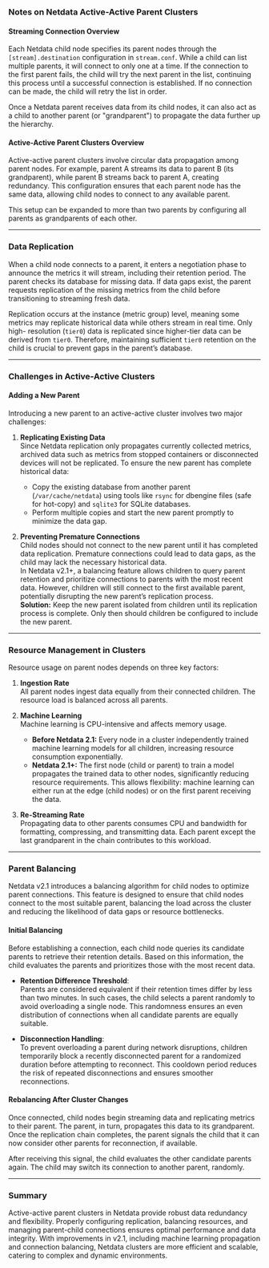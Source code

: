 ### Notes on Netdata Active-Active Parent Clusters

#### **Streaming Connection Overview**

Each Netdata child node specifies its parent nodes through the
`[stream].destination` configuration in `stream.conf`. While a child can list
multiple parents, it will connect to only one at a time. If the connection to
the first parent fails, the child will try the next parent in the list,
continuing this process until a successful connection is established. If no
connection can be made, the child will retry the list in order.

Once a Netdata parent receives data from its child nodes, it can also act as a
child to another parent (or "grandparent") to propagate the data further up the
hierarchy.

#### **Active-Active Parent Clusters Overview**

Active-active parent clusters involve circular data propagation among parent
nodes. For example, parent A streams its data to parent B (its grandparent),
while parent B streams back to parent A, creating redundancy. This configuration
ensures that each parent node has the same data, allowing child nodes to connect
to any available parent.

This setup can be expanded to more than two parents by configuring all parents
as grandparents of each other.

---

### **Data Replication**

When a child node connects to a parent, it enters a negotiation phase to
announce the metrics it will stream, including their retention period. The
parent checks its database for missing data. If data gaps exist, the parent
requests replication of the missing metrics from the child before transitioning
to streaming fresh data.

Replication occurs at the instance (metric group) level, meaning some metrics
may replicate historical data while others stream in real time. Only high-
resolution (`tier0`) data is replicated since higher-tier data can be derived
from `tier0`. Therefore, maintaining sufficient `tier0` retention on the child
is crucial to prevent gaps in the parent’s database.

---

### **Challenges in Active-Active Clusters**

#### **Adding a New Parent**

Introducing a new parent to an active-active cluster involves two major
challenges:

1. **Replicating Existing Data**  
   Since Netdata replication only propagates currently collected metrics,
   archived data such as metrics from stopped containers or disconnected devices
   will not be replicated. To ensure the new parent has complete historical
   data:
    - Copy the existing database from another parent (`/var/cache/netdata`) using
      tools like `rsync` for dbengine files (safe for hot-copy) and `sqlite3` for
      SQLite databases.
    - Perform multiple copies and start the new parent promptly to minimize the
      data gap.

2. **Preventing Premature Connections**  
   Child nodes should not connect to the new parent until it has completed data
   replication. Premature connections could lead to data gaps, as the child may
   lack the necessary historical data.  
   In Netdata v2.1+, a balancing feature allows children to query parent
   retention and prioritize connections to parents with the most recent data.
   However, children will still connect to the first available parent,
   potentially disrupting the new parent’s replication process.  
   **Solution:** Keep the new parent isolated from children until its
   replication process is complete. Only then should children be configured to
   include the new parent.

---

### **Resource Management in Clusters**

Resource usage on parent nodes depends on three key factors:

1. **Ingestion Rate**  
   All parent nodes ingest data equally from their connected children. The
   resource load is balanced across all parents.

2. **Machine Learning**  
   Machine learning is CPU-intensive and affects memory usage.
    - **Before Netdata 2.1:** Every node in a cluster independently trained
      machine learning models for all children, increasing resource consumption
      exponentially.
    - **Netdata 2.1+:** The first node (child or parent) to train a model
      propagates the trained data to other nodes, significantly reducing resource
      requirements. This allows flexibility: machine learning can either run at
      the edge (child nodes) or on the first parent receiving the data.

3. **Re-Streaming Rate**  
   Propagating data to other parents consumes CPU and bandwidth for formatting,
   compressing, and transmitting data. Each parent except the last grandparent
   in the chain contributes to this workload.

---

### **Parent Balancing**

Netdata v2.1 introduces a balancing algorithm for child nodes to optimize parent
connections. This feature is designed to ensure that child nodes connect to the
most suitable parent, balancing the load across the cluster and reducing the
likelihood of data gaps or resource bottlenecks.

#### **Initial Balancing**

Before establishing a connection, each child node queries its candidate parents
to retrieve their retention details. Based on this information, the child
evaluates the parents and prioritizes those with the most recent data.

- **Retention Difference Threshold**:  
  Parents are considered equivalent if their retention times differ by less than
  two minutes. In such cases, the child selects a parent randomly to avoid
  overloading a single node. This randomness ensures an even distribution of
  connections when all candidate parents are equally suitable.

- **Disconnection Handling**:  
  To prevent overloading a parent during network disruptions, children
  temporarily block a recently disconnected parent for a randomized duration
  before attempting to reconnect. This cooldown period reduces the risk of
  repeated disconnections and ensures smoother reconnections.

#### **Rebalancing After Cluster Changes**

Once connected, child nodes begin streaming data and replicating metrics to
their parent. The parent, in turn, propagates this data to its grandparent. Once
the replication chain completes, the parent signals the child that it can now
consider other parents for reconnection, if available.

After receiving this signal, the child evaluates the other candidate parents
again. The child may switch its connection to another parent, randomly.

---

### **Summary**

Active-active parent clusters in Netdata provide robust data redundancy and
flexibility. Properly configuring replication, balancing resources, and managing
parent-child connections ensures optimal performance and data integrity. With
improvements in v2.1, including machine learning propagation and connection
balancing, Netdata clusters are more efficient and scalable, catering to complex
and dynamic environments.
